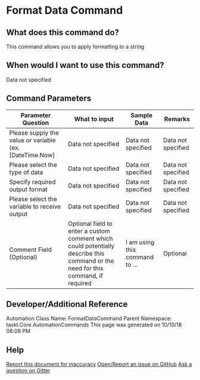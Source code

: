 <!--TITLE: Format Data Command -->
<!-- SUBTITLE: a command in the Data Commands group -->
# Format Data Command


## What does this command do?
This command allows you to apply formatting to a string


## When would I want to use this command?
Data not specified


## Command Parameters
| Parameter Question   	| What to input  	|  Sample Data 	| Remarks  	|
| ---                    | ---               | ---           | ---       |
|Please supply the value or variable (ex. [DateTime.Now]|Data not specified|Data not specified|Data not specified|
|Please select the type of data|Data not specified|Data not specified|Data not specified|
|Specify required output format|Data not specified|Data not specified|Data not specified|
|Please select the variable to receive output|Data not specified|Data not specified|Data not specified|
|Comment Field (Optional)|Optional field to enter a custom comment which could potentially describe this command or the need for this command, if required|I am using this command to ...|Optional|


## Developer/Additional Reference
Automation Class Name: FormatDataCommand
Parent Namespace: taskt.Core.AutomationCommands
This page was generated on 10/10/18 08:09 PM


## Help
[Report this document for inaccuracy](/#)
[Open/Report an issue on GitHub](/#)
[Ask a question on Gitter](/#)
